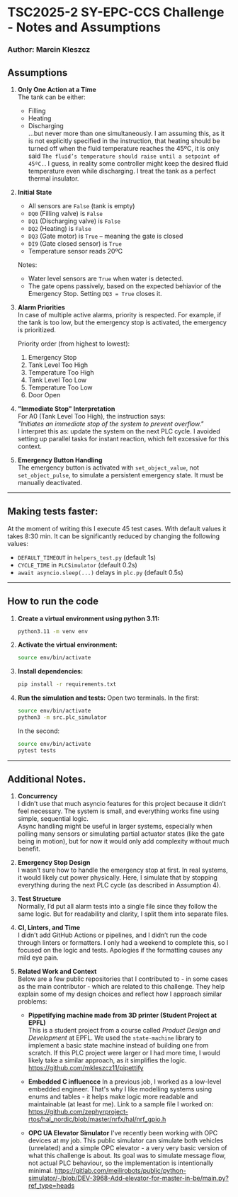 # TSC2025-2 SY-EPC-CCS Challenge - Notes and Assumptions

### Author: Marcin Kleszcz

## Assumptions
1. **Only One Action at a Time**  
   The tank can be either:
   - Filling
   - Heating
   - Discharging  
   ...but never more than one simultaneously. I am assuming this, as it is not explicitly specified in the instruction, that heating should be turned off when the fluid temperature reaches the 45ºC, it is only said `The fluid’s temperature should raise until a setpoint of 45ºC.`. I guess, in reality some controller might keep the desired fluid temperature even while discharging. I treat the tank as a perfect thermal insulator.

2. **Initial State**  
   - All sensors are `False` (tank is empty)
   - `DQ0` (Filling valve) is `False`
   - `DQ1` (Discharging valve) is `False`
   - `DQ2` (Heating) is `False`
   - `DQ3` (Gate motor) is `True` – meaning the gate is closed  
   - `DI9` (Gate closed sensor) is `True`
   - Temperature sensor reads 20ºC 

   Notes:
   - Water level sensors are `True` when water is detected.
   - The gate opens passively, based on the expected behiavior of the Emergency Stop. Setting `DQ3 = True` closes it.

3. **Alarm Priorities**  
   In case of multiple active alarms, priority is respected. For example, if the tank is too low, but the emergency stop is activated, the emergency is prioritized.

   Priority order (from highest to lowest):
   1. Emergency Stop
   2. Tank Level Too High
   3. Temperature Too High
   4. Tank Level Too Low
   5. Temperature Too Low
   6. Door Open

4. **"Immediate Stop" Interpretation**  
   For A0 (Tank Level Too High), the instruction says:  
   _"Initiates an immediate stop of the system to prevent overflow."_  
   I interpret this as: update the system on the next PLC cycle. I avoided setting up parallel tasks for instant reaction, which felt excessive for this context.

5. **Emergency Button Handling**  
   The emergency button is activated with `set_object_value`, not `set_object_pulse`, to simulate a persistent emergency state. It must be manually deactivated.

---

## Making tests faster:
At the moment of writing this I execute 45 test cases. With default values it takes 8:30 min. It can be significantly reduced by changing the following values:

- `DEFAULT_TIMEOUT` in `helpers_test.py` (default 1s)
- `CYCLE_TIME` in `PLCSimulator` (default 0.2s)
- `await asyncio.sleep(...)` delays in `plc.py` (default 0.5s)

---

## How to run the code

1. **Create a virtual environment using python 3.11:**
   ```bash
   python3.11 -m venv env

2. **Activate the virtual environment:**
    ```bash
    source env/bin/activate
    ```

3. **Install dependencies:**
    ```bash
    pip install -r requirements.txt
    ```

4. **Run the simulation and tests:**
    Open two terminals. In the first:
    ```bash
    source env/bin/activate
    python3 -m src.plc_simulator
    ```

    In the second:
    ```bash
    source env/bin/activate
    pytest tests
    ```

---

## Additional Notes.
1. **Concurrency**  
   I didn’t use that much asyncio features for this project because it didn’t feel necessary. The system is small, and everything works fine using simple, sequential logic.  
   Async handling might be useful in larger systems, especially when polling many sensors or simulating partial actuator states (like the gate being in motion), but for now it would only add complexity without much benefit.

2. **Emergency Stop Design**  
   I wasn’t sure how to handle the emergency stop at first. In real systems, it would likely cut power physically. Here, I simulate that by stopping everything during the next PLC cycle (as described in Assumption 4).

3. **Test Structure**  
   Normally, I’d put all alarm tests into a single file since they follow the same logic. But for readability and clarity, I split them into separate files.

4. **CI, Linters, and Time**  
   I didn’t add GitHub Actions or pipelines, and I didn’t run the code through linters or formatters. I only had a weekend to complete this, so I focused on the logic and tests. Apologies if the formatting causes any mild eye pain.


5. **Related Work and Context**  
   Below are a few public repositories that I contributed to - in some cases as the main contributor - which are related to this challenge. They help explain some of my design choices and reflect how I approach similar problems:

   - **Pippetifying machine made from 3D printer (Student Project at EPFL)**  
    This is a student project from a course called *Product Design and Development* at EPFL. We used the `state-machine` library to implement a basic state machine instead of building one from scratch. If this PLC project were larger or I had more time, I would likely take a similar approach, as it simplifies the logic.
    https://github.com/mkleszcz11/pipettify

    - **Embedded C influencce**
    In a previous job, I worked as a low-level embedded engineer. That's why I like modelling systems using enums and tables - it helps make logic more readable and maintainable (at least for me).
    Link to a sample file I worked on:
    https://github.com/zephyrproject-rtos/hal_nordic/blob/master/nrfx/hal/nrf_gpio.h

    - **OPC UA Elevator Simulator** 
    I've recently been working with OPC devices at my job. This public simulator can simulate both vehicles (unrelated) and a simple OPC elevator - a very very basic version of what this challenge is about. Its goal was to simulate message flow, not actual PLC behaviour, so the implementation is intentionally minimal.
    https://gitlab.com/meilirobots/public/python-simulator/-/blob/DEV-3968-Add-elevator-for-master-in-be/main.py?ref_type=heads
